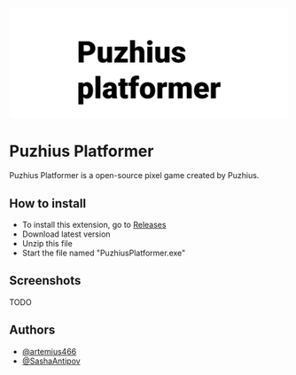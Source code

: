 ![Logo](images/1.png)
# Puzhius Platformer
Puzhius Platformer is a open-source pixel game created by Puzhius.
## How to install
- To install this extension, go to [Releases](https://github.com/artemius466/PuzhiusPlatformer/releases) 
- Download latest version
- Unzip this file
- Start the file named "PuzhiusPlatformer.exe"

## Screenshots

TODO


## Authors

- [@artemius466](https://github.com/artemius466)
- [@SashaAntipov](https://github.com/SaAn2012)

